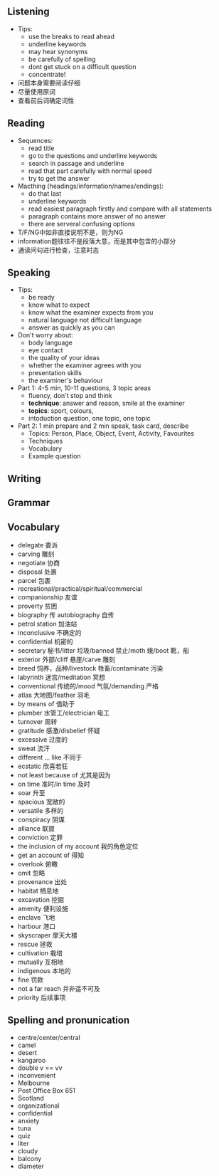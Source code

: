 ## Listening
- Tips:
  - use the breaks to read ahead
  - underline keywords
  - may hear synonyms
  - be carefully of spelling
  - dont get stuck on a difficult question
  - concentrate!
- 问题本身需要阅读仔细
- 尽量使用原词
- 查看前后词确定词性

## Reading
- Sequences:
  - read title
  - go to the questions and underline keywords
  - search in passage and underline
  - read that part carefully with normal speed
  - try to get the answer
- Macthing (headings/information/names/endings):
  - do that last
  - underline keywords
  - read easiest paragraph firstly and compare with all statements
  - paragraph contains more answer of no answer
  - there are serveral confusing options
- T/F/NG中如非直接说明不是，则为NG
- information题往往不是段落大意，而是其中包含的小部分
- 通读问句进行检查，注意时态
## Speaking
- Tips:
  - be ready
  - know what to expect
  - know what the examiner expects from you
  - natural language not difficult language
  - answer as quickly as you can
- Don't worry about:
  - body language
  - eye contact
  - the quality of your ideas
  - whether the examiner agrees with you
  - presentation skills
  - the examiner's behaviour
- Part 1: 4-5 min, 10-11 questions, 3 topic areas
  - fluency, don't stop and think
  - **technique**: answer and reason, smile at the examiner
  - **topics**: sport, colours, 
  - intoduction question, one topic, one topic
- Part 2: 1 min prepare and 2 min speak, task card, describe
  - Topics: Person, Place, Object, Event, Activity, Favourites
  - Techniques
  - Vocabulary
  - Example question
## Writing

## Grammar

## Vocabulary
- delegate 委派
- carving 雕刻
- negotiate 协商
- disposal 处置
- parcel 包裹
- recreational/practical/spiritual/commercial
- companionship 友谊
- proverty 贫困
- biography 传 autobiography 自传
- petrol station 加油站
- inconclusive 不确定的
- confidential 机密的
- secretary 秘书/litter 垃圾/banned 禁止/moth 蛾/boot 靴，船
- exterior 外部/cliff 悬崖/carve 雕刻
- breed 饲养，品种/livestock 牲畜/contaminate 污染
- labyrinth 迷宫/meditation 冥想
- conventional 传统的/mood 气氛/demanding 严格
- atlas 大地图/feather 羽毛
- by means of 借助于
- plumber 水管工/electrician 电工
- turnover 周转
- gratitude 感激/disbelief 怀疑
- excessive 过度的
- sweat 流汗
- different ... like 不同于
- ecstatic 欣喜若狂
- not least because of 尤其是因为
- on time 准时/in time 及时
- soar 升至
- spacious 宽敞的
- versatile 多样的
- conspiracy 阴谋
- alliance 联盟
- conviction 定罪
- the inclusion of my account 我的角色定位
- get an account of 得知
- overlook 俯瞰
- omit 忽略
- provenance 出处
- habitat 栖息地
- excavation 挖掘
- amenity 便利设施
- enclave 飞地
- harbour 港口
- skyscraper 摩天大楼
- rescue 拯救
- cultivation 栽培
- mutually 互相地
- indigenous 本地的
- fine 罚款
- not a far reach 并非遥不可及
- priority 后续事项
## Spelling and pronunication
- centre/center/central
- camel
- desert
- kangaroo
- double v == vv
- inconvenient
- Melbourne
- Post Office Box 651
- Scotland
- organizational
- confidential
- anxiety
- tuna
- quiz
- liter
- cloudy
- balcony
- diameter
